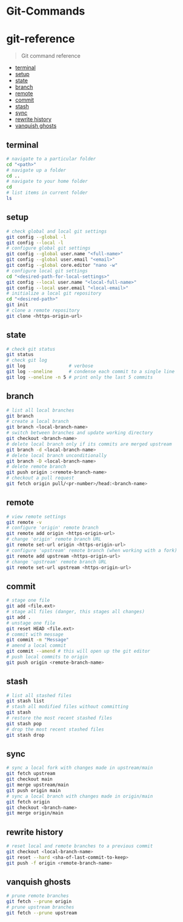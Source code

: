 # Git-Commands
# git-reference

> Git command reference
- [terminal](#terminal)
- [setup](#setup)
- [state](#state)
- [branch](#branch)
- [remote](#remote)
- [commit](#commit)
- [stash](#stash)
- [sync](#sync)
- [rewrite history](#rewrite-history)
- [vanquish ghosts](#vanquish-ghosts)

## terminal
```bash
# navigate to a particular folder
cd "<path>"
# navigate up a folder
cd ..
# navigate to your home folder
cd
# list items in current folder
ls
```

## setup
```bash
# check global and local git settings
git config --global -l
git config --local -l
# configure global git settings
git config --global user.name "<full-name>"
git config --global user.email "<email>"
git config --global core.editor "nano -w"
# configure local git settings
cd "<desired-path-for-local-settings>"
git config --local user.name "<local-full-name>"
git config --local user.email "<local-email>"
# initialize a local git repository
cd "<desired-path>"
git init
# clone a remote repository
git clone <https-origin-url>
```

## state
```bash
# check git status
git status
# check git log
git log                # verbose
git log --oneline      # condense each commit to a single line
git log --oneline -n 5 # print only the last 5 commits
```

## branch
```bash
# list all local branches
git branch
# create a local branch
git branch <local-branch-name>
# switch between branches and update working directory
git checkout <branch-name>
# delete local branch only if its commits are merged upstream
git branch -d <local-branch-name>
# delete local branch unconditionally
git branch -D <local-branch-name>
# delete remote branch
git push origin :<remote-branch-name>
# checkout a pull request
git fetch origin pull/<pr-number>/head:<branch-name>
```

## remote
```bash
# view remote settings
git remote -v
# configure 'origin' remote branch
git remote add origin <https-origin-url>
# change 'origin' remote branch URL
git remote set-url origin <https-origin-url>
# configure 'upstream' remote branch (when working with a fork)
git remote add upstream <https-origin-url>
# change 'upstream' remote branch URL
git remote set-url upstream <https-origin-url>
```

## commit
```bash
# stage one file
git add <file.ext>
# stage all files (danger, this stages all changes)
git add .
# unstage one file
git reset HEAD <file.ext>
# commit with message
git commit -m "Message"
# amend a local commit
git commit --amend # this will open up the git editor
# push local commits to origin
git push origin <remote-branch-name>
```

## stash
```bash
# list all stashed files
git stash list
# stash all modified files without committing
git stash
# restore the most recent stashed files
git stash pop
# drop the most recent stashed files
git stash drop
```

## sync
```bash
# sync a local fork with changes made in upstream/main
git fetch upstream
git checkout main
git merge upstream/main
git push origin main
# sync a local branch with changes made in origin/main
git fetch origin
git checkout <branch-name>
git merge origin/main
```

## rewrite history
```bash
# reset local and remote branches to a previous commit
git checkout <local-branch-name>
git reset --hard <sha-of-last-commit-to-keep>
git push -f origin <remote-branch-name>
```

## vanquish ghosts
```bash
# prune remote branches
git fetch --prune origin
# prune upstream branches
git fetch --prune upstream
